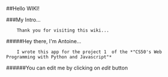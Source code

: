 ##Hello WIKI!





###My Intro...











        Thank you for visiting this wiki...

#####Hey there, I'm Antoine...

        I wrote this app for the project 1  of the *"CS50's Web Programming with Python and Javascript"*


######You can edit me by clicking on *edit* button